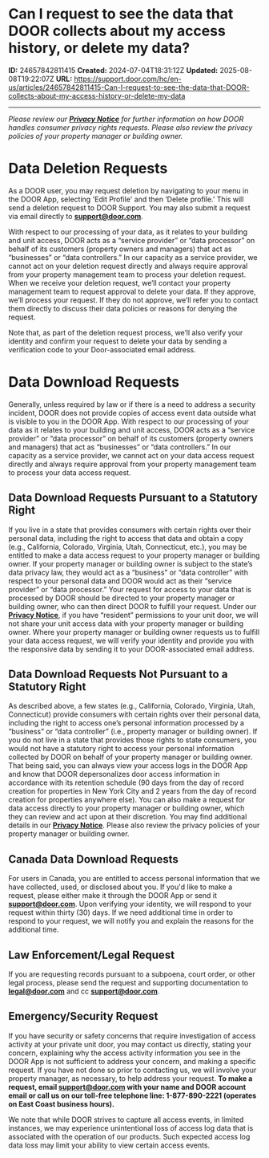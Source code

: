 # Can I request to see the data that DOOR collects about my access history, or delete my data?

**ID:** 24657842811415
**Created:** 2024-07-04T18:31:12Z
**Updated:** 2025-08-08T19:22:07Z
**URL:** https://support.door.com/hc/en-us/articles/24657842811415-Can-I-request-to-see-the-data-that-DOOR-collects-about-my-access-history-or-delete-my-data

---

<p><em>Please review our <span class="wysiwyg-underline"><strong><a href="https://door.com/pages/privacy-notice?_pos=1&amp;_sid=82e5c66bd&amp;_ss=r">Privacy Notice</a></strong></span> for further information on how DOOR handles consumer privacy rights requests. Please also review the privacy policies of your property manager or building owner.</em></p>
<h1 id="h_01HH2YZGPJRAP80SK0BB5KRZ29"><strong>Data Deletion Requests</strong></h1>
<p>As a DOOR user, you may request deletion by navigating to your menu in the DOOR App, selecting 'Edit Profile' and then ‘Delete profile.’ This will send a deletion request to DOOR Support. You may also submit a request via email directly to <span class="wysiwyg-underline"><strong><a href="mailto:support@door.com">support@door.com</a></strong></span>. </p>
<p>With respect to our processing of your data, as it relates to your building and unit access, DOOR acts as a “service provider” or “data processor” on behalf of its customers (property owners and managers) that act as “businesses” or “data controllers.” In our capacity as a service provider, we cannot act on your deletion request directly and always require approval from your property management team to process your deletion request. When we receive your deletion request, we’ll contact your property management team to request approval to delete your data. If they approve, we’ll process your request. If they do not approve, we’ll refer you to contact them directly to discuss their data policies or reasons for denying the request. </p>
<p>Note that, as part of the deletion request process, we’ll also verify your identity and confirm your request to delete your data by sending a verification code to your Door-associated email address. </p>
<h1 id="h_01HH2Z00S191R7NZ4BB0RHVD9T"><strong>Data Download Requests</strong></h1>
<p>Generally, unless required by law or if there is a need to address a security incident, DOOR does not provide copies of access event data outside what is visible to you in the DOOR App. With respect to our processing of your data as it relates to your building and unit access, DOOR acts as a “service provider” or “data processor” on behalf of its customers (property owners and managers) that act as “businesses” or “data controllers.” In our capacity as a service provider, we cannot act on your data access request directly and always require approval from your property management team to process your data access request.</p>
<h2 id="h_01HH2Z183J3JQGVXEN78DF8ZV2"><strong>Data Download Requests Pursuant to a Statutory Right  </strong></h2>
<p id="h_01HH2Z52CAZ8VY71DZ73CZM2WT">If you live in a state that provides consumers with certain rights over their personal data, including the right to access that data and obtain a copy (e.g., California, Colorado, Virginia, Utah, Connecticut, etc.), you may be entitled to make a data access request to your property manager or building owner. If your property manager or building owner is subject to the state’s data privacy law, they would act as a “business” or “data controller” with respect to your personal data and DOOR would act as their “service provider” or “data processor.” Your request for access to your data that is processed by DOOR should be directed to your property manager or building owner, who can then direct DOOR to fulfill your request. Under our <span class="wysiwyg-underline"><strong><a href="https://door.com/pages/privacy-notice?_pos=1&amp;_sid=82e5c66bd&amp;_ss=r">Privacy Notice</a></strong></span>, if you have “resident” permissions to your unit door, we will not share your unit access data with your property manager or building owner. Where your property manager or building owner requests us to fulfill your data access request, we will verify your identity and provide you with the responsive data by sending it to your DOOR-associated email address.</p>
<h2 id="h_01HH2Z8948FR8QY1QX4D72FDT4"><strong>Data Download Requests Not Pursuant to a Statutory Right</strong></h2>
<p>As described above, a few states (e.g., California, Colorado, Virginia, Utah, Connecticut) provide consumers with certain rights over their personal data, including the right to access one’s personal information processed by a “business” or “data controller” (i.e., property manager or building owner). If you do not live in a state that provides those rights to state consumers, you would not have a statutory right to access your personal information collected by DOOR on behalf of your property manager or building owner. That being said, you can always view your access logs in the DOOR App and know that DOOR depersonalizes door access information in accordance with its retention schedule (90 days from the day of record creation for properties in New York City and 2 years from the day of record creation for properties anywhere else). You can also make a request for data access directly to your property manager or building owner, which they can review and act upon at their discretion. You may find additional details in our <span class="wysiwyg-underline"><strong><a href="https://door.com/pages/privacy-notice?_pos=1&amp;_sid=82e5c66bd&amp;_ss=r">P</a></strong><strong><a href="https://door.com/pages/privacy-notice?_pos=1&amp;_sid=82e5c66bd&amp;_ss=r">rivacy</a></strong><strong><a href="https://door.com/pages/privacy-notice?_pos=1&amp;_sid=82e5c66bd&amp;_ss=r"> Notice</a></strong></span>. Please also review the privacy policies of your property manager or building owner.</p>
<h2 id="h_01HH2Z89485729DFZCQ2F7K16M"><strong>Canada Data Download Requests</strong></h2>
<p>For users in Canada, you are entitled to access personal information that we have collected, used, or disclosed about you. If you'd like to make a request, please either make it through the DOOR App or send it <a href="mailto:support@door.com"><span class="wysiwyg-underline"><strong>support@door.com</strong></span></a>. Upon verifying your identity, we will respond to your request within thirty (30) days. If we need additional time in order to respond to your request, we will notify you and explain the reasons for the additional time.</p>
<h2 id="h_01HH2Z89487XDQHWZDYNWKPRZT"><strong>Law Enforcement/Legal Request</strong></h2>
<p>If you are requesting records pursuant to a subpoena, court order, or other legal process, please send the request and supporting documentation to <span class="wysiwyg-underline"><strong><span style="color: #1155cc;"><a href="mailto:legal@door.com">legal@door.com</a></span></strong></span> and cc <font color="#1155cc"><span class="wysiwyg-underline"><strong><a href="mailto:support@door.com">support@door.com</a></strong></span>.</font></p>
<h2 id="h_01HH2Z8948XEZR7EZ2913MDY16"><strong>Emergency/Security Request</strong></h2>
<p>If you have security or safety concerns that require investigation of access activity at your private unit door, you may contact us directly, stating your concern, explaining why the access activity information you see in the DOOR App is not sufficient to address your concern, and making a specific request. If you have not done so prior to contacting us, we will involve your property manager, as necessary, to help address your request. <strong>To make a request, email <a href="mailto:support@door.com"><span class="wysiwyg-underline">support@door.com</span></a> with your name and DOOR account email or call us on our toll-free telephone line: 1-877-890-2221 (operates on East Coast business hours).</strong></p>
<p>We note that while DOOR strives to capture all access events, in limited instances, we may experience unintentional loss of access log data that is associated with the operation of our products. Such expected access log data loss may limit your ability to view certain access events. </p>
<p> </p>
